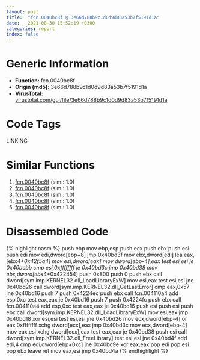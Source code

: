 ```yaml
---
layout: post
title:  "fcn.0040bc8f @ 3e66d788b9c1d0d9d83a53b7f5191d1a"
date:   2021-08-30 15:52:19 +0300
categories: report
index: false
---
```


# Generic Information
- **Function:** fcn.0040bc8f
- **Origin (md5):** 3e66d788b9c1d0d9d83a53b7f5191d1a
- **VirusTotal:** [virustotal.com/gui/file/3e66d788b9c1d0d9d83a53b7f5191d1a][virustotal_ref]

# Code Tags
<span class="tag" id="LINKING">LINKING</span>


# Similar Functions

1. [fcn.0040bc8f][similar_1_ref] (sim.: 1.0)
2. [fcn.0040bc8f][similar_2_ref] (sim.: 1.0)
3. [fcn.0040bc8f][similar_3_ref] (sim.: 1.0)
4. [fcn.0040bc8f][similar_4_ref] (sim.: 1.0)
5. [fcn.0040bc8f][similar_5_ref] (sim.: 1.0)


# Disassembled Code

{% highlight nasm %}
push ebp
mov ebp,esp
push ecx
push ebx
push esi
push edi
mov edi,dword[ebp+8]
jmp 0x40bd3f
mov ebx,dword[edi]
lea eax,[ebx*4+0x42f5a4]
mov esi,dword[eax]
mov dword[ebp-4],eax
test esi,esi
je 0x40bcbb
cmp esi,0xffffffff
je 0x40bd3c
jmp 0x40bd38
mov ebx,dword[ebx*4+0x422454]
push 0x800
push 0
push ebx
call dword[sym.imp.KERNEL32.dll_LoadLibraryExW]
mov esi,eax
test esi,esi
jne 0x40bd26
call dword[sym.imp.KERNEL32.dll_GetLastError]
cmp eax,0x57
jne 0x40bd16
push 7
push 0x4224ec
push ebx
call fcn.004110a4
add esp,0xc
test eax,eax
je 0x40bd16
push 7
push 0x4224fc
push ebx
call fcn.004110a4
add esp,0xc
test eax,eax
je 0x40bd16
push esi
push esi
push ebx
call dword[sym.imp.KERNEL32.dll_LoadLibraryExW]
mov esi,eax
jmp 0x40bd18
xor esi,esi
test esi,esi
jne 0x40bd26
mov ecx,dword[ebp-4]
or eax,0xffffffff
xchg dword[ecx],eax
jmp 0x40bd3c
mov ecx,dword[ebp-4]
mov eax,esi
xchg dword[ecx],eax
test eax,eax
je 0x40bd38
push esi
call dword[sym.imp.KERNEL32.dll_FreeLibrary]
test esi,esi
jne 0x40bd4f
add edi,4
cmp edi,dword[ebp+0xc]
jne 0x40bc9e
xor eax,eax
pop edi
pop esi
pop ebx
leave 
ret 
mov eax,esi
jmp 0x40bd4a
{% endhighlight %}


[similar_1_ref]: /report/fcn.0040bc8f@7eada175b9f1c98a3327608b10e9f254
[similar_2_ref]: /report/fcn.0040bc8f@9060907d555cecab3519fcbc82318d7e
[similar_3_ref]: /report/fcn.0040bc8f@6ad85ede940c1d451bf74f115f989758
[similar_4_ref]: /report/fcn.0040bc8f@31d828bf241be93b3ffe89cf3c313d44
[similar_5_ref]: /report/fcn.0040bc8f@464dca8cc41aa1042dc51ccec313d908
[virustotal_ref]: https://www.virustotal.com/gui/file/3e66d788b9c1d0d9d83a53b7f5191d1a